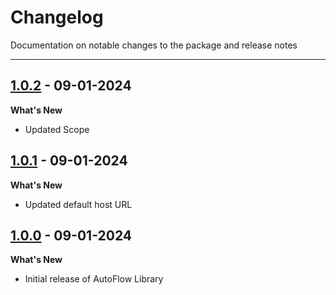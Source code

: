 # Changelog

Documentation on notable changes to the package and release notes

---

## [1.0.2](https://www.npmjs.com/package/@autoflow/playwright/v/1.0.2) - 09-01-2024

**What's New**

- Updated Scope


## [1.0.1](https://www.npmjs.com/package/@autoflowlabs/playwright/v/1.0.1) - 09-01-2024

**What's New**

- Updated default host URL


## [1.0.0](https://www.npmjs.com/package/@autoflowlabs/playwright/v/1.0.0) - 09-01-2024

**What's New**

- Initial release of AutoFlow Library
